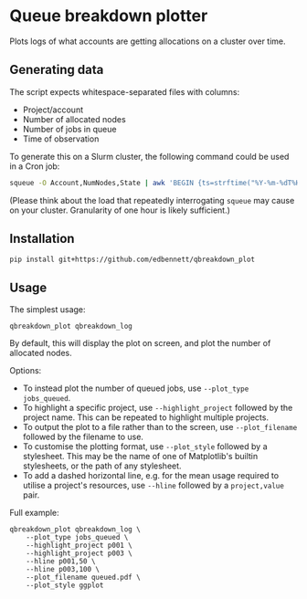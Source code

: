 # Queue breakdown plotter

Plots logs of what accounts are getting allocations on a cluster over time.

## Generating data

The script expects whitespace-separated files with columns:

- Project/account
- Number of allocated nodes
- Number of jobs in queue
- Time of observation

To generate this on a Slurm cluster,
the following command could be used in a Cron job:

``` bash
squeue -O Account,NumNodes,State | awk 'BEGIN {ts=strftime("%Y-%m-%dT%H:%M:%S");} {totaljobcounts[$1] += 1; if($3=="RUNNING") {nodecounts[$1] += $2}} END {for(project in nodecounts) {print project, nodecounts[project], totaljobcounts[project], ts}}' >> qbreakdown_log
```

(Please think about the load that
repeatedly interrogating `squeue`
may cause on your cluster.
Granularity of one hour is likely sufficient.)

## Installation

``` shellsession
pip install git+https://github.com/edbennett/qbreakdown_plot
```

## Usage

The simplest usage:

``` shellsession
qbreakdown_plot qbreakdown_log
```

By default,
this will display the plot on screen,
and plot the number of allocated nodes.

Options:

- To instead plot the number of queued jobs,
  use `--plot_type jobs_queued`.
- To highlight a specific project,
  use `--highlight_project` followed by the project name.
  This can be repeated to highlight multiple projects.
- To output the plot to a file rather than to the screen,
  use `--plot_filename` followed by the filename to use.
- To customise the plotting format,
  use `--plot_style` followed by a stylesheet.
  This may be the name of one of Matplotlib's builtin stylesheets,
  or the path of any stylesheet.
- To add a dashed horizontal line,
  e.g. for the mean usage required to utilise a project's resources,
  use `--hline` followed by a `project,value` pair.

Full example:

``` shellsession
qbreakdown_plot qbreakdown_log \
    --plot_type jobs_queued \
    --highlight_project p001 \
    --highlight_project p003 \
    --hline p001,50 \
    --hline p003,100 \
    --plot_filename queued.pdf \
    --plot_style ggplot
```
